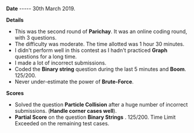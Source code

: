 **Date** ----- 30th March 2019.

**Details**
* This was the second round of **Parichay**. It was an online coding round, with 3 questions.
* The difficulty was moderate. The time allotted was 1 hour 30 minutes.
* I didn't perform well in this contest as I hadn't practiced **Graph** questions for a long time.
* I made a lot of incorrect submissions.
* Coded the **Binary string** question during the last 5 minutes and **Boom**. 125/200. 
* Never under-estimate the power of **Brute-Force**.

**Scores**
* Solved the question **Particle Collision** after a huge number of incorrect submissions. (**Handle corner cases well**).
* **Partial Score** on the question **Binary Strings** . 125/200. Time Limit Exceeded on the remaining test cases.
